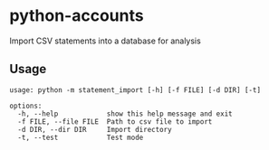 # python-accounts

Import CSV statements into a database for analysis

## Usage
```
usage: python -m statement_import [-h] [-f FILE] [-d DIR] [-t]

options:
  -h, --help            show this help message and exit
  -f FILE, --file FILE  Path to csv file to import
  -d DIR, --dir DIR     Import directory
  -t, --test            Test mode
```
